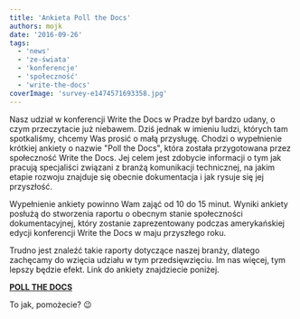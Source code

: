```yaml
---
title: 'Ankieta Poll the Docs'
authors: mojk
date: '2016-09-26'
tags:
  - 'news'
  - 'ze-świata'
  - 'konferencje'
  - 'społeczność'
  - 'write-the-docs'
coverImage: 'survey-e1474571693358.jpg'
---
```


Nasz udział w konferencji Write the Docs w Pradze był bardzo udany, o czym
przeczytacie już niebawem. Dziś jednak w imieniu ludzi, których tam spotkaliśmy,
chcemy Was prosić o małą przysługę. Chodzi o wypełnienie krótkiej ankiety o
nazwie "Poll the Docs", która została przygotowana przez społeczność Write the
Docs. Jej celem jest zdobycie informacji o tym jak pracują specjaliści związani
z branżą komunikacji technicznej, na jakim etapie rozwoju znajduje się obecnie
dokumentacja i jak rysuje się jej przyszłość.

<!--truncate-->

Wypełnienie ankiety powinno Wam zająć od 10 do 15 minut. Wyniki ankiety posłużą
do stworzenia raportu o obecnym stanie społeczności dokumentacyjnej, który
zostanie zaprezentowany podczas amerykańskiej edycji konferencji Write the Docs
w maju przyszłego roku.

Trudno jest znaleźć takie raporty dotyczące naszej branży, dlatego zachęcamy do
wzięcia udziału w tym przedsięwzięciu. Im nas więcej, tym lepszy będzie efekt.
Link do ankiety znajdziecie poniżej.

[**POLL THE DOCS**](https://docs.google.com/a/pronovix.com/forms/d/e/1FAIpQLScVcq4qMgnVh1U4yHI56eVj1Ur7uOFczrtw1eVr47EI11zRlw/viewform)

To jak, pomożecie? 😉

